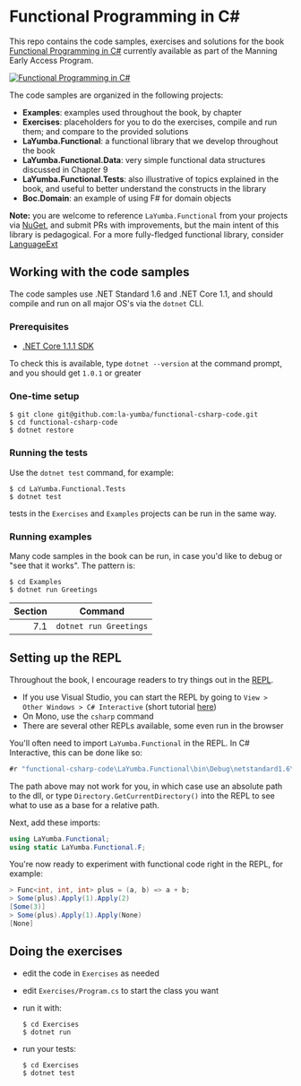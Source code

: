 # Functional Programming in C# #

This repo contains the code samples, exercises and solutions for the book
[Functional Programming in C#](https://www.manning.com/books/functional-programming-in-c-sharp?a_aid=functional-programming-in-c-sharp&a_bid=ad9af506)
currently available as part of the Manning Early Access Program.

[![Functional Programming in C#](https://images.manning.com/255/340/resize/book/1/b287ae1-c2bd-45ec-aa1b-deafdf104773/FPinCSharp_hires.png)](https://www.manning.com/books/functional-programming-in-c-sharp?a_aid=functional-programming-in-c-sharp&a_bid=ad9af506)

The code samples are organized in the following projects:

- **Examples**: examples used throughout the book, by chapter
- **Exercises**: placeholders for you to do the exercises, compile and run them;
  and compare to the provided solutions
- **LaYumba.Functional**: a functional library that we develop throughout the book
- **LaYumba.Functional.Data**: very simple functional data structures discussed in Chapter 9 
- **LaYumba.Functional.Tests**: also illustrative of topics explained in the book, and
  useful to better understand the constructs in the library
- **Boc.Domain**: an example of using F# for domain objects

**Note:** you are welcome to reference `LaYumba.Functional` from your projects 
via [NuGet](https://www.nuget.org/packages/LaYumba.Functional), and submit
PRs with improvements, but the main intent of this library is pedagogical. 
For a more fully-fledged functional library, consider [LanguageExt](https://github.com/louthy/language-ext)

## Working with the code samples

The code samples use .NET Standard 1.6 and .NET Core 1.1, and should compile and run on all major OS's
via the `dotnet` CLI.

### Prerequisites

- [.NET Core 1.1.1 SDK](https://www.microsoft.com/net/download/core)

To check this is available, type `dotnet --version` at the command prompt, and you should get `1.0.1` or greater

### One-time setup

```
$ git clone git@github.com:la-yumba/functional-csharp-code.git
$ cd functional-csharp-code
$ dotnet restore
```

### Running the tests

Use the `dotnet test` command, for example:

```
$ cd LaYumba.Functional.Tests
$ dotnet test
```

tests in the `Exercises` and `Examples` projects can be run in the same way.

### Running examples

Many code samples in the book can be run, in case you'd like to debug or "see that it works".
The pattern is:

```
$ cd Examples
$ dotnet run Greetings
```

| Section | Command 
|---:| ---
| 7.1 | `dotnet run Greetings`

## Setting up the REPL

Throughout the book, I encourage readers to try things out in the [REPL](https://en.wikipedia.org/wiki/Read%E2%80%93eval%E2%80%93print_loop).

- If you use Visual Studio, you can start the REPL by going to
`View > Other Windows > C# Interactive` (short tutorial [here](https://github.com/dotnet/roslyn/wiki/C%23-Interactive-Walkthrough))
- On Mono, use the `csharp` command
- There are several other REPLs available, some even run in the browser

You'll often need to import `LaYumba.Functional` in the REPL. In C# Interactive, 
this can be done like so:

```csharp
#r "functional-csharp-code\LaYumba.Functional\bin\Debug\netstandard1.6\LaYumba.Functional.dll"
```

The path above may not work for you, in which case use an absolute path to the dll, 
or type `Directory.GetCurrentDirectory()` into the REPL to see what to use as a base for a relative path.

Next, add these imports:

```csharp
using LaYumba.Functional;
using static LaYumba.Functional.F;
```

You're now ready to experiment with functional code right in the REPL, for example:

```csharp
> Func<int, int, int> plus = (a, b) => a + b;
> Some(plus).Apply(1).Apply(2)
[Some(3)]
> Some(plus).Apply(1).Apply(None)
[None]
```

## Doing the exercises

- edit the code in `Exercises` as needed
- edit `Exercises/Program.cs` to start the class you want
- run it with:

  ```
  $ cd Exercises
  $ dotnet run
  ```
- run your tests:

  ```
  $ cd Exercises
  $ dotnet test
  ```
